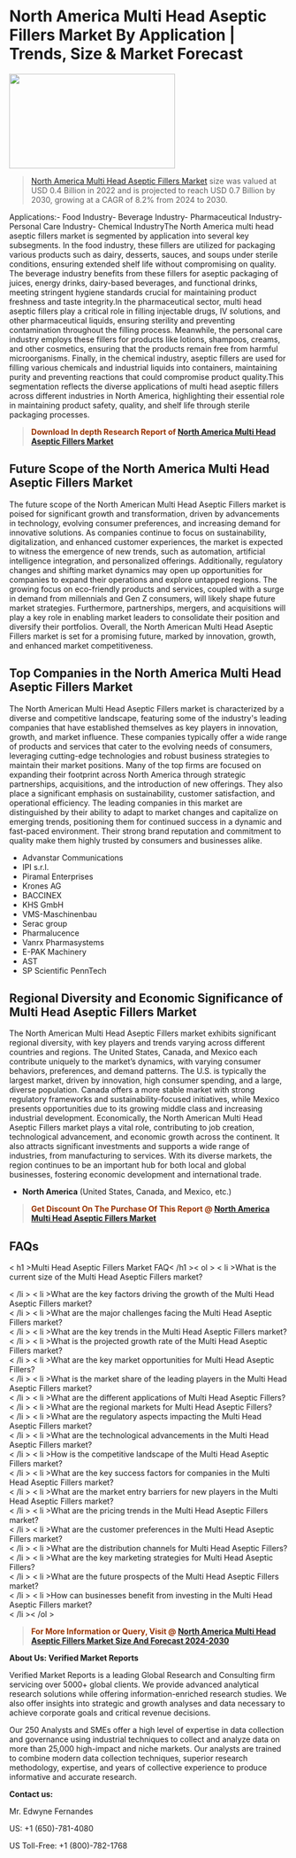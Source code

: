 <p><h1>North America Multi Head Aseptic Fillers Market By Application | Trends, Size & Market Forecast</h1><p><img class="aligncenter size-medium wp-image-105565" src="https://ffe5etoiles.com/wp-content/uploads/2025/01/MST7-300x171.png" alt="" width="300" height="171" /></p><blockquote><p><a href="https://www.verifiedmarketreports.com/download-sample/?rid=408556&utm_source=Github-NA&utm_medium=361" target="_blank">North America Multi Head Aseptic Fillers Market</a> size was valued at USD 0.4 Billion in 2022 and is projected to reach USD 0.7 Billion by 2030, growing at a CAGR of 8.2% from 2024 to 2030.</p></blockquote>Applications:- Food Industry- Beverage Industry- Pharmaceutical Industry- Personal Care Industry- Chemical IndustryThe North America multi head aseptic fillers market is segmented by application into several key subsegments. In the food industry, these fillers are utilized for packaging various products such as dairy, desserts, sauces, and soups under sterile conditions, ensuring extended shelf life without compromising on quality. The beverage industry benefits from these fillers for aseptic packaging of juices, energy drinks, dairy-based beverages, and functional drinks, meeting stringent hygiene standards crucial for maintaining product freshness and taste integrity.In the pharmaceutical sector, multi head aseptic fillers play a critical role in filling injectable drugs, IV solutions, and other pharmaceutical liquids, ensuring sterility and preventing contamination throughout the filling process. Meanwhile, the personal care industry employs these fillers for products like lotions, shampoos, creams, and other cosmetics, ensuring that the products remain free from harmful microorganisms. Finally, in the chemical industry, aseptic fillers are used for filling various chemicals and industrial liquids into containers, maintaining purity and preventing reactions that could compromise product quality.This segmentation reflects the diverse applications of multi head aseptic fillers across different industries in North America, highlighting their essential role in maintaining product safety, quality, and shelf life through sterile packaging processes.</p><blockquote><p><span style="color: #993300;"><strong>Download In depth Research Report of <a href="https://www.verifiedmarketreports.com/download-sample/?rid=408556&utm_source=Github-NA&utm_medium=361">North America Multi Head Aseptic Fillers Market</a></strong></span></p></blockquote><h2>Future Scope of the North America Multi Head Aseptic Fillers Market</h2><p>The future scope of the North American Multi Head Aseptic Fillers market is poised for significant growth and transformation, driven by advancements in technology, evolving consumer preferences, and increasing demand for innovative solutions. As companies continue to focus on sustainability, digitalization, and enhanced customer experiences, the market is expected to witness the emergence of new trends, such as automation, artificial intelligence integration, and personalized offerings. Additionally, regulatory changes and shifting market dynamics may open up opportunities for companies to expand their operations and explore untapped regions. The growing focus on eco-friendly products and services, coupled with a surge in demand from millennials and Gen Z consumers, will likely shape future market strategies. Furthermore, partnerships, mergers, and acquisitions will play a key role in enabling market leaders to consolidate their position and diversify their portfolios. Overall, the North American Multi Head Aseptic Fillers market is set for a promising future, marked by innovation, growth, and enhanced market competitiveness.</p><h2>Top Companies in the North America Multi Head Aseptic Fillers Market</h2><p>The North American Multi Head Aseptic Fillers market is characterized by a diverse and competitive landscape, featuring some of the industry's leading companies that have established themselves as key players in innovation, growth, and market influence. These companies typically offer a wide range of products and services that cater to the evolving needs of consumers, leveraging cutting-edge technologies and robust business strategies to maintain their market positions. Many of the top firms are focused on expanding their footprint across North America through strategic partnerships, acquisitions, and the introduction of new offerings. They also place a significant emphasis on sustainability, customer satisfaction, and operational efficiency. The leading companies in this market are distinguished by their ability to adapt to market changes and capitalize on emerging trends, positioning them for continued success in a dynamic and fast-paced environment. Their strong brand reputation and commitment to quality make them highly trusted by consumers and businesses alike.</p><p><ul><li>Advanstar Communications </li><li> IPI s.r.l. </li><li> Piramal Enterprises </li><li> Krones AG </li><li> BACCINEX </li><li> KHS GmbH </li><li> VMS-Maschinenbau </li><li> Serac group </li><li> Pharmalucence </li><li> Vanrx Pharmasystems </li><li> E-PAK Machinery </li><li> AST </li><li> SP Scientific PennTech</li></ul></p><h2>Regional Diversity and Economic Significance of Multi Head Aseptic Fillers Market</h2><p>The North American Multi Head Aseptic Fillers market exhibits significant regional diversity, with key players and trends varying across different countries and regions. The United States, Canada, and Mexico each contribute uniquely to the market’s dynamics, with varying consumer behaviors, preferences, and demand patterns. The U.S. is typically the largest market, driven by innovation, high consumer spending, and a large, diverse population. Canada offers a more stable market with strong regulatory frameworks and sustainability-focused initiatives, while Mexico presents opportunities due to its growing middle class and increasing industrial development. Economically, the North American Multi Head Aseptic Fillers market plays a vital role, contributing to job creation, technological advancement, and economic growth across the continent. It also attracts significant investments and supports a wide range of industries, from manufacturing to services. With its diverse markets, the region continues to be an important hub for both local and global businesses, fostering economic development and international trade.</p><ul> <li><strong>North America</strong> (United States, Canada, and Mexico, etc.)</li></ul><blockquote><p><span style="color: #993300;"><strong>Get Discount On The Purchase Of This Report @ <a href="https://www.verifiedmarketreports.com/ask-for-discount/?rid=408556&utm_source=Github-NA&utm_medium=361">North America Multi Head Aseptic Fillers Market</a></strong></span></p></blockquote><h2>FAQs</h2><p>< h1 >Multi Head Aseptic Fillers Market FAQ< /h1 >< ol > < li >What is the current size of the Multi Head Aseptic Fillers market?</div><div>< /li > < li >What are the key factors driving the growth of the Multi Head Aseptic Fillers market?</div><div>< /li > < li >What are the major challenges facing the Multi Head Aseptic Fillers market?</div><div>< /li > < li >What are the key trends in the Multi Head Aseptic Fillers market?</div><div>< /li > < li >What is the projected growth rate of the Multi Head Aseptic Fillers market?</div><div>< /li > < li >What are the key market opportunities for Multi Head Aseptic Fillers?</div><div>< /li > < li >What is the market share of the leading players in the Multi Head Aseptic Fillers market?</div><div>< /li > < li >What are the different applications of Multi Head Aseptic Fillers?</div><div>< /li > < li >What are the regional markets for Multi Head Aseptic Fillers?</div><div>< /li > < li >What are the regulatory aspects impacting the Multi Head Aseptic Fillers market?</div><div>< /li > < li >What are the technological advancements in the Multi Head Aseptic Fillers market?</div><div>< /li > < li >How is the competitive landscape of the Multi Head Aseptic Fillers market?</div><div>< /li > < li >What are the key success factors for companies in the Multi Head Aseptic Fillers market?</div><div>< /li > < li >What are the market entry barriers for new players in the Multi Head Aseptic Fillers market?</div><div>< /li > < li >What are the pricing trends in the Multi Head Aseptic Fillers market?</div><div>< /li > < li >What are the customer preferences in the Multi Head Aseptic Fillers market?</div><div>< /li > < li >What are the distribution channels for Multi Head Aseptic Fillers?</div><div>< /li > < li >What are the key marketing strategies for Multi Head Aseptic Fillers?</div><div>< /li > < li >What are the future prospects of the Multi Head Aseptic Fillers market?</div><div>< /li > < li >How can businesses benefit from investing in the Multi Head Aseptic Fillers market?</div><div>< /li >< /ol ></p><blockquote><p><span style="color: #993300;"><strong>For More Information or Query, Visit @ <a href="https://www.verifiedmarketreports.com/product/multi-head-aseptic-fillers-market/">North America Multi Head Aseptic Fillers Market Size And Forecast 2024-2030</a></strong></span></p></blockquote><p><strong>About Us: Verified Market Reports</strong></p><p>Verified Market Reports is a leading Global Research and Consulting firm servicing over 5000+ global clients. We provide advanced analytical research solutions while offering information-enriched research studies. We also offer insights into strategic and growth analyses and data necessary to achieve corporate goals and critical revenue decisions.</p><p>Our 250 Analysts and SMEs offer a high level of expertise in data collection and governance using industrial techniques to collect and analyze data on more than 25,000 high-impact and niche markets. Our analysts are trained to combine modern data collection techniques, superior research methodology, expertise, and years of collective experience to produce informative and accurate research.</p><p><strong>Contact us:</strong></p><p>Mr. Edwyne Fernandes</p><p>US: +1 (650)-781-4080</p><p>US Toll-Free: +1 (800)-782-1768</p>
